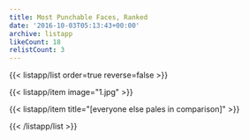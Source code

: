 ```yaml
---
title: Most Punchable Faces, Ranked
date: '2016-10-03T05:13:43+00:00'
archive: listapp
likeCount: 18
relistCount: 3
---
```



{{< listapp/list order=true reverse=false >}}

   {{< listapp/item
      image="1.jpg" >}}

   {{< listapp/item title="[everyone else pales in comparison]" >}}

{{< /listapp/list >}}
